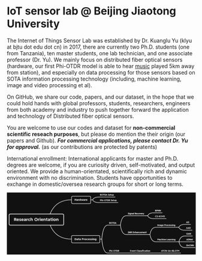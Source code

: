 # IoT sensor lab @ Beijing Jiaotong University

The Internet of Things Sensor Lab was established by Dr. Kuanglu Yu (klyu at bjtu dot edu dot cn) in 2017, there are currently two Ph.D. students (one from Tanzania), ten master students, one lab technician, and one associate professor (Dr. Yu). We mainly focus on distributed fiber optical sensors (hardware, our first Phi-OTDR model is able to hear [music](https://github.com/BJTUSensor/BJTUSensor) played 5km away from station), and especially on data processing for those sensors based on SOTA information processing technology (including, machine learning, image and video processing et al).

On GitHub, we share our code, papers, and our dataset, in the hope that we could hold hands with global professors, students, researchers, engineers from both academy and industry to push together forward the application and technology of Distributed fiber optical sensors.

You are welcome to use our codes and dataset for **non-commercial scientific reseach purposes**, but please do mention the their origin (our papers and Github). ***For commercial applications, please contact Dr. Yu for approval.*** (as our contributions are protected by patents)

International enrollment: International applicants for master and Ph.D. degrees are welcome, if you are curiosity driven, self-motivated, and output oriented. We provide a human-orientated, scientifically rich and dynamic environment with no discrimination. Students have opportunities to exchange in domestic/oversea research groups for short or long terms.

![image](https://github.com/BJTUSensor/BJTUSensor/blob/main/Research%20orientation.png)
